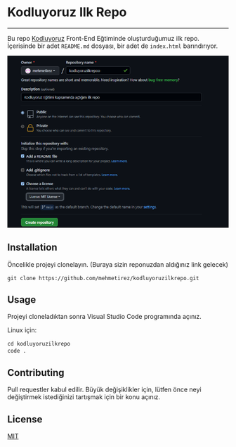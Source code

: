 # Kodluyoruz Ilk Repo
---
 Bu repo [Kodluyoruz](https://www.kodluyoruz.org/) Front-End Eğtiminde oluşturduğumuz ilk repo. İçerisinde bir adet ```README.md``` dosyası, bir adet de ```index.html``` barındırıyor.

![ilk resim](https://raw.githubusercontent.com/mehmetirez/kodluyoruzilkrepo/main/ilkrepoo.PNG)

## Installation

Öncelikle projeyi clonelayın. (Buraya sizin reponuzdan aldığınız link gelecek)
```
git clone https://github.com/mehmetirez/kodluyoruzilkrepo.git
```
## Usage

Projeyi cloneladıktan sonra Visual Studio Code programında açınız.

Linux için:
```
cd kodluyoruzilkrepo
code .
```
## Contributing

Pull requestler kabul edilir. Büyük değişiklikler için, lütfen önce neyi değiştirmek istediğinizi tartışmak için bir konu açınız.
## License

 [MIT](https://choosealicense.com/licenses/mit/) 
